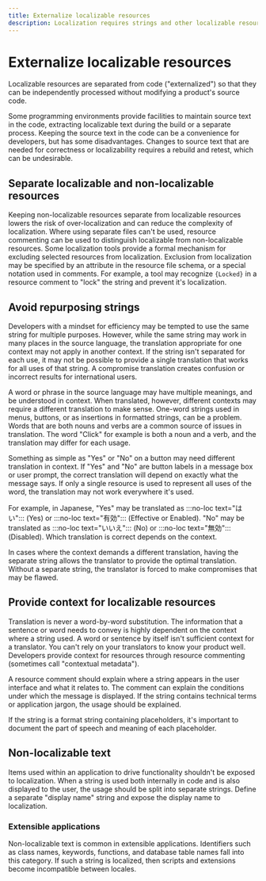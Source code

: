 ```yaml
---
title: Externalize localizable resources
description: Localization requires strings and other localizable resources to be separated from code and non-localizable resources (externalized).
---
```


# Externalize localizable resources

Localizable resources are separated from code ("externalized") so that they can be independently processed without modifying a product's source code.

Some programming environments provide facilities to maintain source text in the code, extracting localizable text during the build or a separate process.
Keeping the source text in the code can be a convenience for developers, but has some disadvantages.
Changes to source text that are needed for correctness or localizability requires a rebuild and retest, which can be undesirable.

## Separate localizable and non-localizable resources

Keeping non-localizable resources separate from localizable resources lowers the risk of over-localization and can reduce the complexity of localization.
Where using separate files can't be used, resource commenting can be used to distinguish localizable from non-localizable resources.
Some localization tools provide a formal mechanism for excluding selected resources from localization.
Exclusion from localization may be specified by an attribute in the resource file schema, or a special notation used in comments.
For example, a tool may recognize `{Locked}` in a resource comment to "lock" the string and prevent it's localization.

## Avoid repurposing strings

Developers with a mindset for efficiency may be tempted to use the same string for multiple purposes.
However, while the same string may work in many places in the source language, the translation appropriate for one context may not apply in another context.
If the string isn't separated for each use, it may not be possible to provide a single translation that works for all uses of that string.
A compromise translation creates confusion or incorrect results for international users.

A word or phrase in the source language may have multiple meanings, and be understood in context.
When translated, however, different contexts may require a different translation to make sense.
One-word strings used in menus, buttons, or as insertions in formatted strings, can be a problem.
Words that are both nouns and verbs are a common source of issues in translation.
The word "Click" for example is both a noun and a verb, and the translation may differ for each usage.

Something as simple as "Yes" or "No" on a button may need different translation in context.
If "Yes" and "No" are button labels in a message box or user prompt, the correct translation will depend on exactly what the message says.
If only a single resource is used to represent all uses of the word, the translation may not work everywhere it's used.

For example, in Japanese, "Yes" may be translated as :::no-loc text="はい"::: (Yes) or :::no-loc text="有効"::: (Effective or Enabled).
"No" may be translated as :::no-loc text="いいえ"::: (No) or :::no-loc text="無効"::: (Disabled).
Which translation is correct depends on the context.

In cases where the context demands a different translation, having the separate string allows the translator to provide the optimal translation.
Without a separate string, the translator is forced to make compromises that may be flawed.

## Provide context for localizable resources

Translation is never a word-by-word substitution.
The information that a sentence or word needs to convey is highly dependent on the context where a string used.
A word or sentence by itself isn't sufficient context for a translator.
You can't rely on your translators to know your product well.
Developers provide context for resources through resource commenting (sometimes call "contextual metadata").

A resource comment should explain where a string appears in the user interface and what it relates to.
The comment can explain the conditions under which the message is displayed.
If the string contains technical terms or application jargon, the usage should be explained.

If the string is a format string containing placeholders, it's important to document the part of speech and meaning of each placeholder.
<!-- NYI See [Message formatting](..\internationalization/message-formatting.md) for more detailed guidance on message formatting. -->

## Non-localizable text

Items used within an application to drive functionality shouldn't be exposed to localization.
When a string is used both internally in code and is also displayed to the user, the usage should be split into separate strings.
Define a separate "display name" string and expose the display name to localization.

### Extensible applications

Non-localizable text is common in extensible applications.
Identifiers such as class names, keywords, functions, and database table names fall into this category.
If such a string is localized, then scripts and extensions become incompatible between locales.
